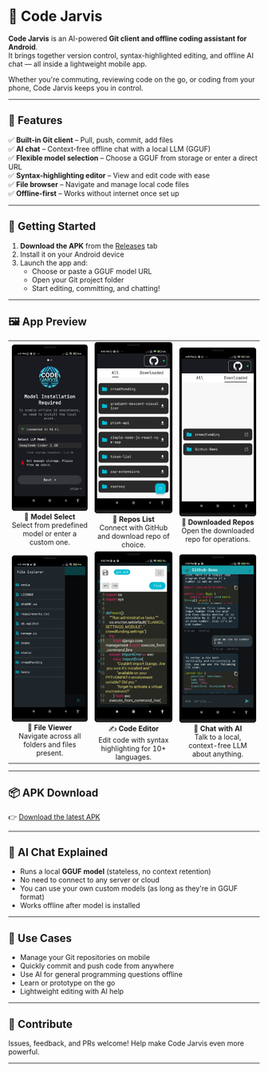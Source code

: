 # 🤖 Code Jarvis

**Code Jarvis** is an AI-powered **Git client and offline coding assistant for Android**.  
It brings together version control, syntax-highlighted editing, and offline AI chat — all inside a lightweight mobile app.

Whether you're commuting, reviewing code on the go, or coding from your phone, Code Jarvis keeps you in control.

---

## 📱 Features

✅ **Built-in Git client** – Pull, push, commit, add files  
✅ **AI chat** – Context-free offline chat with a local LLM (GGUF)  
✅ **Flexible model selection** – Choose a GGUF from storage or enter a direct URL  
✅ **Syntax-highlighting editor** – View and edit code with ease  
✅ **File browser** – Navigate and manage local code files  
✅ **Offline-first** – Works without internet once set up

---

## 🚀 Getting Started

1. **Download the APK** from the [Releases](https://github.com/YOUR_USERNAME/code-jarvis/releases) tab  
2. Install it on your Android device  
3. Launch the app and:
   - Choose or paste a GGUF model URL
   - Open your Git project folder
   - Start editing, committing, and chatting!

---

## 🖼️ App Preview

<table>
  <tr>
    <td align="center">
      <img src="assets/1_model_select.png" width="250"/><br/>
      📂 <b>Model Select</b><br/>
      Select from predefined model or enter a custom one.
    </td>
    <td align="center">
      <img src="assets/2_repos.png" width="250"/><br/>
      📃 <b>Repos List</b><br/>
      Connect with GitHub and download repo of choice.
    </td>
    <td align="center">
      <img src="assets/3_downloaded.png" width="250"/><br/>
      📃 <b>Downloaded Repos</b><br/>
      Open the downloaded repo for operations.
    </td>
  </tr>
  <tr>
    <td align="center">
      <img src="assets/list_files.png" width="250"/><br/>
      🔧 <b>File Viewer</b><br/>
      Navigate across all folders and files present.
    </td>
    <td align="center">
      <img src="assets/edit_code.png" width="250"/><br/>
      ✍️ <b>Code Editor</b><br/>
      Edit code with syntax highlighting for 10+ languages.
    </td>
    <td align="center">
      <img src="assets/chat_model.png" width="250"/><br/>
      💬 <b>Chat with AI</b><br/>
      Talk to a local, context-free LLM about anything.
    </td>
  </tr>
</table>


---

## 📦 APK Download

👉 [Download the latest APK](https://github.com/YashArote/code-jarvis/releases)

---

## 🧠 AI Chat Explained

- Runs a local **GGUF model** (stateless, no context retention)
- No need to connect to any server or cloud
- You can use your own custom models (as long as they're in GGUF format)
- Works offline after model is installed

---

## 🧩 Use Cases

- Manage your Git repositories on mobile  
- Quickly commit and push code from anywhere  
- Use AI for general programming questions offline  
- Learn or prototype on the go  
- Lightweight editing with AI help

---


## 🙌 Contribute

Issues, feedback, and PRs welcome! Help make Code Jarvis even more powerful.

---

